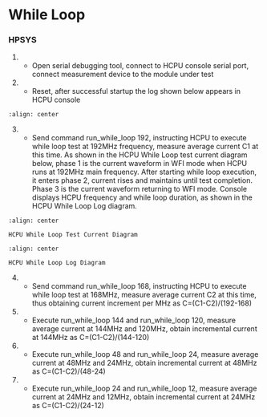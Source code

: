 # While Loop
### HPSYS
1. * Open serial debugging tool, connect to HCPU console serial port, connect measurement device to the module under test
2. * Reset, after successful startup the log shown below appears in HCPU console
```{figure} assert/image4.png
:align: center
```
3. * Send command run_while_loop 192, instructing HCPU to execute while loop test at 192MHz frequency, measure average current C1 at this time. As shown in the HCPU While Loop test current diagram below, phase 1 is the current waveform in WFI mode when HCPU runs at 192MHz main frequency. After starting while loop execution, it enters phase 2, current rises and maintains until test completion. Phase 3 is the current waveform returning to WFI mode. Console displays HCPU frequency and while loop duration, as shown in the HCPU While Loop Log diagram.

```{figure} assert/image5.png
:align: center

HCPU While Loop Test Current Diagram
```

```{figure} assert/image6.png
:align: center

HCPU While Loop Log Diagram
```

4. * Send command run_while_loop 168, instructing HCPU to execute while loop test at 168MHz, measure average current C2 at this time, thus obtaining current increment per MHz as C=(C1-C2)/(192-168)

5. * Execute run_while_loop 144 and run_while_loop 120, measure average current at 144MHz and 120MHz, obtain incremental current at 144MHz as C=(C1-C2)/(144-120)
6. * Execute run_while_loop 48 and run_while_loop 24, measure average current at 48MHz and 24MHz, obtain incremental current at 48MHz as C=(C1-C2)/(48-24)
7. * Execute run_while_loop 24 and run_while_loop 12, measure average current at 24MHz and 12MHz, obtain incremental current at 24MHz as C=(C1-C2)/(24-12)


